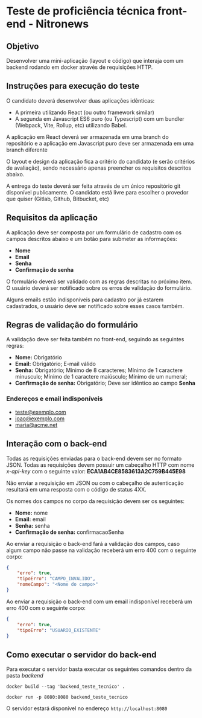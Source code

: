 # Teste de proficiência técnica front-end - Nitronews

## Objetivo

Desenvolver uma mini-aplicação (layout e código) que interaja com um backend rodando em docker através de requisições HTTP.

## Instruções para execução do teste

O candidato deverá desenvolver duas aplicações idênticas:
- A primeira utilizando React (ou outro framework similar)
- A segunda em Javascript ES6 puro (ou Typescript) com um bundler (Webpack, Vite, Rollup, etc) utilizando Babel.

A aplicação em React deverá ser armazenada em uma branch do repositório e a aplicação em Javascript puro deve ser armazenada em uma branch diferente

O layout e design da aplicação fica a critério do candidato (e serão critérios de avaliação), sendo necessário apenas preencher os requisitos descritos abaixo.

A entrega do teste deverá ser feita através de um único repositório git disponível publicamente. O candidato está livre para escolher o provedor que quiser (Gitlab, Github, Bitbucket, etc)

## Requisitos da aplicação

A aplicação deve ser composta por um formulário de cadastro com os campos descritos abaixo e um botão para submeter as informações:
- **Nome**
- **Email**
- **Senha**
- **Confirmação de senha**

O formulário deverá ser validado com as regras descritas no próximo item. O usuário deverá ser notificado sobre os erros de validação do formulário.

Alguns emails estão indisponíveis para cadastro por já estarem cadastrados, o usuário deve ser notificado sobre esses casos também.

## Regras de validação do formulário

A validação deve ser feita também no front-end, seguindo as seguintes regras:
- **Nome:** Obrigatório
- **Email:** Obrigatório; E-mail válido
- **Senha:** Obrigatório; Mínimo de 8 caracteres; Mínimo de 1 caractere minusculo; Mínimo de 1 caractere maiúsculo; Mínimo de um numeral;
- **Confirmação de senha:** Obrigatório; Deve ser idêntico ao campo **Senha**

### Endereços e email indisponíveis
- teste@exemplo.com
- joao@exemplo.com
- maria@acme.net

## Interação com o back-end
Todas as requisições enviadas para o back-end devem ser no formato JSON. Todas as requisições devem possuir um cabeçalho HTTP com nome _x-api-key_ com o seguinte valor: **ECA1AB4CE8583613A2C759B445E98**

Não enviar a requisição em JSON ou com o cabeçalho de autenticação resultará em uma resposta com o código de status 4XX.

Os nomes dos campos no corpo da requisição devem ser os seguintes:
- **Nome:** nome
- **Email:** email
- **Senha:** senha
- **Confirmação de senha:** confirmacaoSenha

Ao enviar a requisição o back-end fará a validação dos campos, caso algum campo não passe na validação receberá um erro 400 com o seguinte corpo:
```json
{
    "erro": true,
    "tipoErro": "CAMPO_INVALIDO",
    "nomeCampo": "<Nome do campo>"
}
```

Ao enviar a requisição o back-end com um email indisponível receberá um erro 400 com o seguinte corpo:
```json
{
    "erro": true,
    "tipoErro": "USUARIO_EXISTENTE"
}
```

## Como executar o servidor do back-end
Para executar o servidor basta executar os seguintes comandos dentro da pasta _backend_
```
docker build --tag 'backend_teste_tecnico' .
```
```
docker run -p 8080:8080 backend_teste_tecnico
```

O servidor estará disponível no endereço ``http://localhost:8080``
